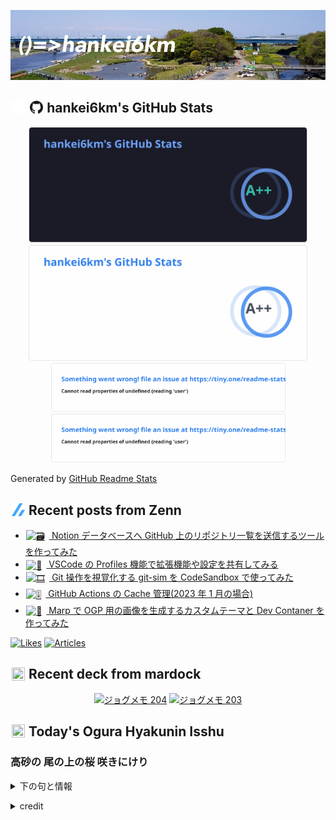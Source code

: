 <p align="center">

![()=>hankei6km](assets/images/header3.jpg)

</p>

<h2>
<img width="24" height="24" style="height:1em;width:1em;margin:0 0.05em 0 0.1em;vertical-align:-0.1em;"
 src="assets/images/github-dark.svg#gh-dark-mode-only" />
<img width="24" height="24" style="height:1em;width:1em;margin:0 0.05em 0 0.1em;vertical-align:-0.1em;"
 src="assets/images/github-light.svg#gh-light-mode-only" />
hankei6km's GitHub Stats
</h2>

<p align="center">

<img width="446" alt="hankei6km's GitHub stats" src="assets/images/stats-dark.svg#gh-dark-mode-only">
<img width="446" alt="hankei6km's GitHub stats" src="assets/images/stats-light.svg#gh-light-mode-only">
<img width="375" alt="Top Langs" src="assets/images/top-langs-dark.svg#gh-dark-mode-only">
<img width="375" alt="Top Langs" src="assets/images/top-langs-light.svg#gh-light-mode-only">

</p>

Generated by [GitHub Readme Stats](https://github.com/anuraghazra/github-readme-stats)

<h2>
<img width="24" height="24" style="width:1em; height:1em; margin: 0 .05em 0 .1em; vertical-align: -0.1em;" src="assets/images/zenn.svg">
Recent posts from Zenn
</h2>

<ul><li><a href="https://zenn.dev/hankei6km/articles/send-a-repo-list-to-notion-database"><img style="width:1.1em; height:1.1em; margin: 0 .5em 0 .1em; vertical-align: -0.1em;" width="18" height="18" alt="🗃️" src="https://cdn.jsdelivr.net/gh/twitter/twemoji@13.1.0/assets/72x72/1f5c3.png"> Notion データベースへ GitHub 上のリポジトリ一覧を送信するツールを作ってみた</a></li><li><a href="https://zenn.dev/hankei6km/articles/vscode-profiles"><img style="width:1.1em; height:1.1em; margin: 0 .5em 0 .1em; vertical-align: -0.1em;" width="18" height="18" alt="🚚" src="https://cdn.jsdelivr.net/gh/twitter/twemoji@13.1.0/assets/72x72/1f69a.png"> VSCode の Profiles 機能で拡張機能や設定を共有してみる</a></li><li><a href="https://zenn.dev/hankei6km/articles/git-sim-with-csb-sandbox"><img style="width:1.1em; height:1.1em; margin: 0 .5em 0 .1em; vertical-align: -0.1em;" width="18" height="18" alt="🎞️" src="https://cdn.jsdelivr.net/gh/twitter/twemoji@13.1.0/assets/72x72/1f39e.png"> Git 操作を視覚化する git-sim を CodeSandbox で使ってみた</a></li><li><a href="https://zenn.dev/hankei6km/articles/manage-cache-in-github-actions-2023-01"><img style="width:1.1em; height:1.1em; margin: 0 .5em 0 .1em; vertical-align: -0.1em;" width="18" height="18" alt="🎚️" src="https://cdn.jsdelivr.net/gh/twitter/twemoji@13.1.0/assets/72x72/1f39a.png"> GitHub Actions の Cache 管理(2023 年 1 月の場合)</a></li><li><a href="https://zenn.dev/hankei6km/articles/generate-ogimage-by-using-marp"><img style="width:1.1em; height:1.1em; margin: 0 .5em 0 .1em; vertical-align: -0.1em;" width="18" height="18" alt="📐" src="https://cdn.jsdelivr.net/gh/twitter/twemoji@13.1.0/assets/72x72/1f4d0.png"> Marp で OGP 用の画像を生成するカスタムテーマと Dev Contaner を作ってみた</a></li></ul>

[![Likes](https://badgen.org/img/zenn/hankei6km/likes?style=flat)](https://zenn.dev/hankei6km)
[![Articles](https://badgen.org/img/zenn/hankei6km/articles?style=flat)](https://zenn.dev/hankei6km)

<h2>
<img width="24" height="24" style="width:1em; height:1em; margin: 0 .05em 0 .1em; vertical-align: -0.1em;" src="https://twemoji.maxcdn.com/v/13.1.0/72x72/1f5bc.png">
Recent deck from mardock
</h2>

<p align="center">
<a href="https://hankei6km.github.io/mardock/deck/2023-02-in-outdoor-204"><img alt="ジョグメモ 204" src="https://hankei6km.github.io/mardock/assets/deck/2023-02-in-outdoor-204/2023-02-in-outdoor-204.png" width="270" height="152"></a>
<a href="https://hankei6km.github.io/mardock/deck/2023-02-in-outdoor-203"><img alt="ジョグメモ 203" src="https://hankei6km.github.io/mardock/assets/deck/2023-02-in-outdoor-203/2023-02-in-outdoor-203.png" width="270" height="152"></a>

</p>

<h2>
<img width="24" height="24" style="width:1em; height:1em; margin: 0 .05em 0 .1em; vertical-align: -0.1em;" src="https://twemoji.maxcdn.com/v/13.1.0/72x72/1f38e.png">
Today's Ogura Hyakunin Isshu
</h2>

<h3>高砂の 尾の上の桜 咲きにけり</h3>
<p><details><summary>下の句と情報</summary><p>外山の霞 立たずもあらなむ</p><p>(たかさごの おのへのさくら さきにけり　とやまのかすみ たたずもあらなむ)</p><ul><li>歌人 - <a href="http://linkdata.org/resource/rdf1s6833i#kajin_073">http://linkdata.org/resource/rdf1s6833i#kajin_073</a></li><li>読札 - <a href="https://commons.wikimedia.org/wiki/File:Hyakuninisshu_073.jpg">https://commons.wikimedia.org/wiki/File:Hyakuninisshu_073.jpg</a></li><li>異なる記録形式 - <a href="http://linkdata.org/resource/rdf1s8931i#audio_nhk_073">http://linkdata.org/resource/rdf1s8931i#audio_nhk_073</a></li></ul></details></p>

<details>
<summary>credit</summary>

- Title: 小倉百人一首かるたデータ
- Author: [Nanako Takahashi](http://linkdata.org/user/tnanako)
- Source: http://linkdata.org/work/rdf1s6834i
- License: http://creativecommons.org/licenses/by/3.0/deed.ja

</details>

